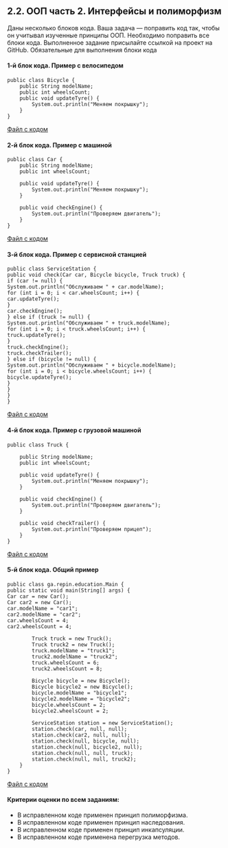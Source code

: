 ## 2.2. ООП часть 2. Интерфейсы и полиморфизм
Даны несколько блоков кода. Ваша задача — поправить код так, чтобы он учитывал изученные принципы ООП.
Необходимо поправить все блоки кода. Выполненное задание присылайте ссылкой на проект на GitHub.
Обязательные для выполнения блоки кода
#### 1-й блок кода. Пример с велосипедом
```
public class Bicycle {
    public String modelName;
    public int wheelsCount;
    public void updateTyre() {
        System.out.println("Меняем покрышку");
    }
}
```
[Файл с кодом](https://s3-us-west-2.amazonaws.com/secure.notion-static.com/3bb550a5-1e81-4f8c-8075-f4a1f1aa3fbd/Bicycle.java)
#### 2-й блок кода. Пример с машиной
```
public class Car {
    public String modelName;
    public int wheelsCount;

    public void updateTyre() {
        System.out.println("Меняем покрышку");
    }

    public void checkEngine() {
        System.out.println("Проверяем двигатель");
    }
}
```
[Файл с кодом](https://s3-us-west-2.amazonaws.com/secure.notion-static.com/8762732b-a986-4604-b5a8-1fa2f4d533e4/Car.java)
#### 3-й блок кода. Пример с сервисной станцией
```
public class ServiceStation {
public void check(Car car, Bicycle bicycle, Truck truck) {
if (car != null) {
System.out.println("Обслуживаем " + car.modelName);
for (int i = 0; i < car.wheelsCount; i++) {
car.updateTyre();
}
car.checkEngine();
} else if (truck != null) {
System.out.println("Обслуживаем " + truck.modelName);
for (int i = 0; i < truck.wheelsCount; i++) {
truck.updateTyre();
}
truck.checkEngine();
truck.checkTrailer();
} else if (bicycle != null) {
System.out.println("Обслуживаем " + bicycle.modelName);
for (int i = 0; i < bicycle.wheelsCount; i++) {
bicycle.updateTyre();
}
}
}
}
```
[Файл с кодом](https://s3-us-west-2.amazonaws.com/secure.notion-static.com/96bb1091-d13a-492d-96f6-bc214fb99a1c/ServiceStation.java)
#### 4-й блок кода. Пример с грузовой машиной
```
public class Truck {

    public String modelName;
    public int wheelsCount;

    public void updateTyre() {
        System.out.println("Меняем покрышку");
    }

    public void checkEngine() {
        System.out.println("Проверяем двигатель");
    }

    public void checkTrailer() {
        System.out.println("Проверяем прицеп");
    }
}
```
[Файл с кодом](https://s3-us-west-2.amazonaws.com/secure.notion-static.com/64fe622a-362b-47e9-a720-01d5c2ded34e/Truck.java)
#### 5-й блок кода. Общий пример
```
public class ga.repin.education.Main {
public static void main(String[] args) {
Car car = new Car();
Car car2 = new Car();
car.modelName = "car1";
car2.modelName = "car2";
car.wheelsCount = 4;
car2.wheelsCount = 4;

        Truck truck = new Truck();
        Truck truck2 = new Truck();
        truck.modelName = "truck1";
        truck2.modelName = "truck2";
        truck.wheelsCount = 6;
        truck2.wheelsCount = 8;

        Bicycle bicycle = new Bicycle();
        Bicycle bicycle2 = new Bicycle();
        bicycle.modelName = "bicycle1";
        bicycle2.modelName = "bicycle2";
        bicycle.wheelsCount = 2;
        bicycle2.wheelsCount = 2;

        ServiceStation station = new ServiceStation();
        station.check(car, null, null);
        station.check(car2, null, null);
        station.check(null, bicycle, null);
        station.check(null, bicycle2, null);
        station.check(null, null, truck);
        station.check(null, null, truck2);
    }
}
```
[Файл с кодом](https://s3-us-west-2.amazonaws.com/secure.notion-static.com/51da784c-f415-4baf-9734-9efe731c1a58/Main.java)

#### Критерии оценки по всем заданиям:
- В исправленном коде применен принцип полиморфизма.
- В исправленном коде применен принцип наследования.
- В исправленном коде применен принцип инкапсуляции.
- В исправленном коде применена перегрузка методов.